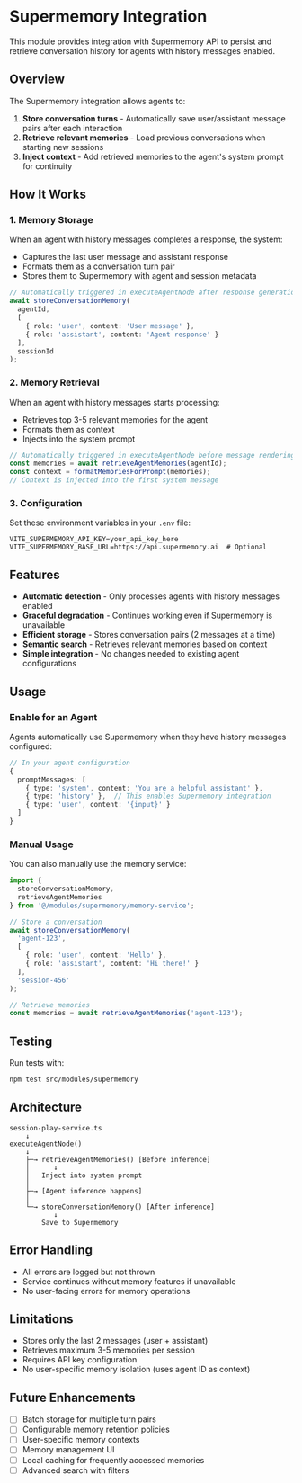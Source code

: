 # Supermemory Integration

This module provides integration with Supermemory API to persist and retrieve conversation history for agents with history messages enabled.

## Overview

The Supermemory integration allows agents to:
1. **Store conversation turns** - Automatically save user/assistant message pairs after each interaction
2. **Retrieve relevant memories** - Load previous conversations when starting new sessions
3. **Inject context** - Add retrieved memories to the agent's system prompt for continuity

## How It Works

### 1. Memory Storage

When an agent with history messages completes a response, the system:
- Captures the last user message and assistant response
- Formats them as a conversation turn pair
- Stores them to Supermemory with agent and session metadata

```typescript
// Automatically triggered in executeAgentNode after response generation
await storeConversationMemory(
  agentId,
  [
    { role: 'user', content: 'User message' },
    { role: 'assistant', content: 'Agent response' }
  ],
  sessionId
);
```

### 2. Memory Retrieval

When an agent with history messages starts processing:
- Retrieves top 3-5 relevant memories for the agent
- Formats them as context
- Injects into the system prompt

```typescript
// Automatically triggered in executeAgentNode before message rendering
const memories = await retrieveAgentMemories(agentId);
const context = formatMemoriesForPrompt(memories);
// Context is injected into the first system message
```

### 3. Configuration

Set these environment variables in your `.env` file:

```env
VITE_SUPERMEMORY_API_KEY=your_api_key_here
VITE_SUPERMEMORY_BASE_URL=https://api.supermemory.ai  # Optional
```

## Features

- **Automatic detection** - Only processes agents with history messages enabled
- **Graceful degradation** - Continues working even if Supermemory is unavailable
- **Efficient storage** - Stores conversation pairs (2 messages at a time)
- **Semantic search** - Retrieves relevant memories based on context
- **Simple integration** - No changes needed to existing agent configurations

## Usage

### Enable for an Agent

Agents automatically use Supermemory when they have history messages configured:

```typescript
// In your agent configuration
{
  promptMessages: [
    { type: 'system', content: 'You are a helpful assistant' },
    { type: 'history' },  // This enables Supermemory integration
    { type: 'user', content: '{input}' }
  ]
}
```

### Manual Usage

You can also manually use the memory service:

```typescript
import { 
  storeConversationMemory, 
  retrieveAgentMemories 
} from '@/modules/supermemory/memory-service';

// Store a conversation
await storeConversationMemory(
  'agent-123',
  [
    { role: 'user', content: 'Hello' },
    { role: 'assistant', content: 'Hi there!' }
  ],
  'session-456'
);

// Retrieve memories
const memories = await retrieveAgentMemories('agent-123');
```

## Testing

Run tests with:

```bash
npm test src/modules/supermemory
```

## Architecture

```
session-play-service.ts
    ↓
executeAgentNode()
    ↓
    ├─→ retrieveAgentMemories() [Before inference]
    │      ↓
    │   Inject into system prompt
    │
    ├─→ [Agent inference happens]
    │
    └─→ storeConversationMemory() [After inference]
           ↓
        Save to Supermemory
```

## Error Handling

- All errors are logged but not thrown
- Service continues without memory features if unavailable
- No user-facing errors for memory operations

## Limitations

- Stores only the last 2 messages (user + assistant)
- Retrieves maximum 3-5 memories per session
- Requires API key configuration
- No user-specific memory isolation (uses agent ID as context)

## Future Enhancements

- [ ] Batch storage for multiple turn pairs
- [ ] Configurable memory retention policies
- [ ] User-specific memory contexts
- [ ] Memory management UI
- [ ] Local caching for frequently accessed memories
- [ ] Advanced search with filters